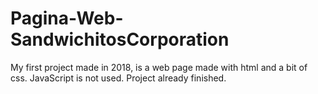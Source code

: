 # Pagina-Web-SandwichitosCorporation
My first project made in 2018, is a web page made with html and a bit of css. JavaScript is not used. Project already finished.
